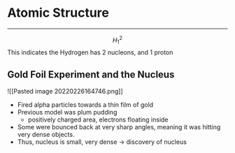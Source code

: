 # Atomic Structure
---
$$H_1^2$$
This indicates the Hydrogen has 2 nucleons, and 1 proton
## Gold Foil Experiment and the Nucleus
![[Pasted image 20220226164746.png]]
- Fired alpha particles towards a thin film of gold
- Previous model was plum pudding
    - positively charged area, electrons floating inside
- Some were bounced back at very sharp angles, meaning it was hitting very dense objects.
- Thus, nucleus is small, very dense → discovery of nucleus